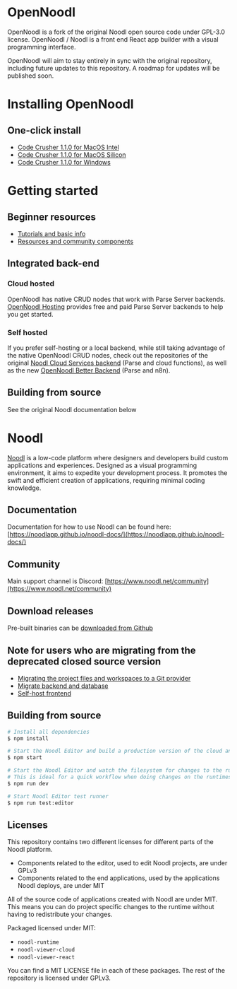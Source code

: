 # OpenNoodl

OpenNoodl is a fork of the original Noodl open source code under GPL-3.0 license. OpenNoodl / Noodl is a front end React app builder with a visual programming interface. 

OpenNoodl will aim to stay entirely in sync with the original repository, including future updates to this repository. A roadmap for updates will be published soon.

# Installing OpenNoodl

## One-click install

* [Code Crusher 1.1.0 for MacOS Intel](https://github.com/The-Low-Code-Foundation/OpenNoodl/releases/download/release/OpenNoodl.1.1.0.Apple.Intel.dmg)
* [Code Crusher 1.1.0 for MacOS Silicon](https://github.com/The-Low-Code-Foundation/OpenNoodl/releases/download/release/OpenNoodl.1.1.0.Apple.Silicon.dmg)
* [Code Crusher 1.1.0 for Windows](https://github.com/The-Low-Code-Foundation/OpenNoodl/releases/download/release/OpenNoodl.1.1.0.Windows.exe)

# Getting started

## Beginner resources

* [Tutorials and basic info](https://learn-noodl.com)
* [Resources and community components](https://the-low-code-foundation.fibery.io/invite/5NtlTThnCPh2vaAk)

## Integrated back-end

### Cloud hosted

OpenNoodl has native CRUD nodes that work with Parse Server backends. [OpenNoodl Hosting](https://opennoodl-hosting.com) provides free and paid Parse Server backends to help you get started.

### Self hosted

If you prefer self-hosting or a local backend, while still taking advantage of the native OpenNoodl CRUD nodes, check out the repositories of the original [Noodl Cloud Services backend](https://github.com/The-Low-Code-Foundation/opennoodl-cloudservice) (Parse and cloud functions), as well as the new [OpenNoodl Better Backend](https://github.com/The-Low-Code-Foundation/opennoodl-better-backend) (Parse and n8n).

## Building from source

See the original Noodl documentation below

# Noodl

[Noodl](https://noodl.net) is a low-code platform where designers and developers build custom applications and experiences. Designed as a visual programming environment, it aims to expedite your development process. It promotes the swift and efficient creation of applications, requiring minimal coding knowledge.

## Documentation
Documentation for how to use Noodl can be found here:
[https://noodlapp.github.io/noodl-docs/](https://noodlapp.github.io/noodl-docs/)

## Community
Main support channel is Discord: [https://www.noodl.net/community](https://www.noodl.net/community)

## Download releases
Pre-built binaries can be [downloaded from Github](https://github.com/noodlapp/noodl/releases)

## Note for users who are migrating from the deprecated closed source version
- [Migrating the project files and workspaces to a Git provider](https://noodlapp.github.io/noodl-docs/docs/guides/collaboration/migrating-from-noodl-hosted-git)
- [Migrate backend and database](https://noodlapp.github.io/noodl-docs/docs/guides/deploy/using-an-external-backend#migrating-from-a-noodl-cloud-service)
- [Self-host frontend](https://noodlapp.github.io/noodl-docs/docs/guides/deploy/hosting-frontend)

## Building from source

```bash
# Install all dependencies
$ npm install

# Start the Noodl Editor and build a production version of the cloud and react runtime (useful when running Noodl from source but want to deploy to production)
$ npm start

# Start the Noodl Editor and watch the filesystem for changes to the runtimes. Development versions of the runtimes, not meant for production (mostly due to source maps and file size)
# This is ideal for a quick workflow when doing changes on the runtimes.
$ npm run dev

# Start Noodl Editor test runner
$ npm run test:editor
```

## Licenses
This repository contains two different licenses for different parts of the Noodl platform.

- Components related to the editor, used to edit Noodl projects, are under GPLv3
- Components related to the end applications, used by the applications Noodl deploys, are under MIT

All of the source code of applications created with Noodl are under MIT. This means you can do project specific changes to the runtime without having to redistribute your changes.

Packaged licensed under MIT:
- `noodl-runtime`
- `noodl-viewer-cloud`
- `noodl-viewer-react`
  
You can find a MIT LICENSE file in each of these packages. The rest of the repository is licensed under GPLv3.
